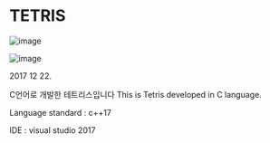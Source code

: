 # TETRIS 

![image](https://user-images.githubusercontent.com/31683152/144196079-32e48720-25f3-4d80-9409-d9c1579add25.png)

![image](https://user-images.githubusercontent.com/31683152/144196140-bb1723b8-58a0-4de1-a641-ae8445955fbf.png)

2017 12 22.

C언어로 개발한 테트리스입니다
This is Tetris developed in C language.

Language standard : c++17

IDE : visual studio 2017

